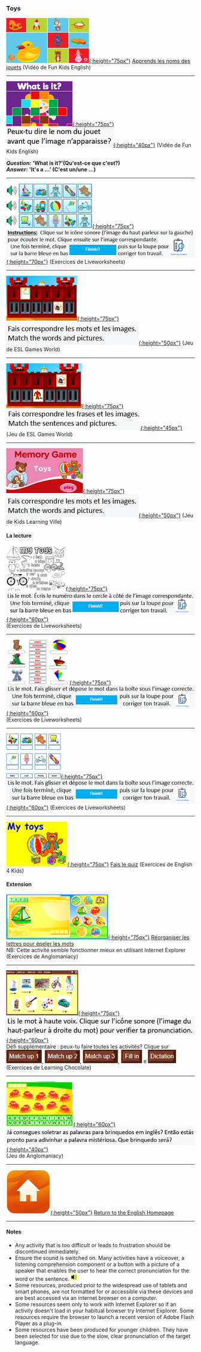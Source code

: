 <head>
<!-- Global site tag (gtag.js) - Google Analytics -->
<script async src="https://www.googletagmanager.com/gtag/js?id=UA-160613202-1"></script>
<script>
  window.dataLayer = window.dataLayer || [];
  function gtag(){dataLayer.push(arguments);}
  gtag('js', new Date());
  gtag('config', 'UA-160613202-1');
</script>
</head>

### Toys

[![fcety](/images/fkety.PNG){:height="75px"}](https://www.youtube.com/watch?v=gGxaTfzmuMI) [Apprends les noms des jouets](https://www.youtube.com/watch?v=gGxaTfzmuMI) (Vidéo de Fun Kids English)  

***  

[![fket](/images/fket.PNG){:height="75px"}](https://www.youtube.com/watch?v=8-SWzpdcl6E) [![fketbfr](/images/fketbfr.PNG){:height="40px"}](https://www.youtube.com/watch?v=8-SWzpdcl6E) (Vidéo de Fun Kids English)  

***Question:*** **'What is it?'(Qu'est-ce que c'est?)**  
***Answer:*** **'It's a ...' (C'est un/une ...)**  

***  

[![toyslvwk1](/images/toyslvwk1.PNG){:height="75px"}](https://www.liveworksheets.com/worksheets/en/English_as_a_Second_Language_(ESL)/Toys/Toys_(listen_and_choose)_ot1373gz) [![toyslvwk1bfr](/images/toyslvwk1bfr.PNG){:height="70px"}](https://www.liveworksheets.com/worksheets/en/English_as_a_Second_Language_(ESL)/Toys/Toys_(listen_and_choose)_ot1373gz)   
(Exercices de Liveworksheets)  

***  

[![gwtme](/images/gwtme.PNG){:height="75px"}](http://eslgamesworld.com/members/games/vocabulary/memoryaudio/toys2/index.html) [![memins1fr](/images/memins1fr.PNG){:height="50px"}](http://eslgamesworld.com/members/games/vocabulary/memoryaudio/toys2/index.html) (Jeu de ESL Games World)    

***  

[![gwtme2](/images/gwtme2.PNG){:height="75px"}](http://www.eslgamesworld.com/members/games/vocabulary/memoryaudio/toys/index.html) [![memins2fr](/images/memins2fr.PNG){:height="45px"}](http://www.eslgamesworld.com/members/games/vocabulary/memoryaudio/toys/index.html) (Jeu de ESL Games World)   

***  

[![mety](/images/mety.PNG){:height="75px"}](https://www.kidslearningville.com/toys-vocabulary-esl-memory-game/)  [![memins1fr](/images/memins1fr.PNG){:height="50px"}](https://www.kidslearningville.com/toys-vocabulary-esl-memory-game/) (Jeu de Kids Learning Ville)    

#### La lecture

[![toyslvwk5](/images/toyslvwk5.PNG){:height="75px"}](https://www.liveworksheets.com/worksheets/en/English_as_a_Second_Language_(ESL)/Toys/My_toys_-_matching_dt7062cu) [![toyslvwk5bfr](/images/toyslvwk5bfr.PNG){:height="60px"}](https://www.liveworksheets.com/worksheets/en/English_as_a_Second_Language_(ESL)/Toys/My_toys_-_matching_dt7062cu)   
(Exercices de Liveworksheets)  

*** 

[![toyslvwk4](/images/toyslvwk4.PNG){:height="75px"}](https://www.liveworksheets.com/worksheets/en/English_as_a_Second_Language_(ESL)/Toys/Toys_Vocabulary_ty74li) [![toyslvwk4b](/images/toyslvwk4bfr.PNG){:height="60px"}](https://www.liveworksheets.com/worksheets/en/English_as_a_Second_Language_(ESL)/Toys/Toys_Vocabulary_ty74li)  
(Exercices de Liveworksheets)  

***  

[![toyslvwk2](/images/toyslvwk2.PNG){:height="75px"}](https://www.liveworksheets.com/worksheets/en/English_as_a_Second_Language_(ESL)/Toys/Toys_(label_the_pictures)_vy1371ud) [![toyslvwk4b](/images/toyslvwk4bfr.PNG){:height="60px"}](https://www.liveworksheets.com/worksheets/en/English_as_a_Second_Language_(ESL)/Toys/Toys_(label_the_pictures)_vy1371ud)  
(Exercices de Liveworksheets)  

***  

[![tyqz1](/images/tyqz1.PNG){:height="75px"}](http://www.english-4kids.com/quizzes/toys.htm) [Fais le quiz](http://www.english-4kids.com/quizzes/toys.htm) (Exercices de English 4 Kids)  

#### Extension

[![atsc](/images/atsc.PNG){:height="75px"}](http://www.anglomaniacy.pl/toysSpelling.htm) [Réorganiser les lettres pour épeler les mots](http://www.anglomaniacy.pl/toysSpelling.htm)   
NB: Cette activité semble fonctionner mieux en utilisant Internet Explorer  
(Exercices de Anglomaniacy)  

***  

[![lcty](/images/lcty.PNG){:height="75px"}](http://www.learningchocolate.com/content/childrens-toys) [![lcgen1fr](/images/lcgen1fr.PNG){:height="60px"}](http://www.learningchocolate.com/content/childrens-toys)   
Défi supplémentaire : peux-tu faire toutes les activités? Clique sur    
![lcmu1](/images/lcmu1.PNG), ![lcmu2](/images/lcmu2.PNG), ![lcmu3](/images/lcmu3.PNG), ![lcfi](/images/lcfi.PNG) e ![lcdi](/images/lcdi.PNG)  
(Exercices de Learning Chocolate)  

***  

[![hmty](/images/hmty.PNG){:height="60px"}](http://www.anglomaniacy.pl/toysHangman.htm) [![hmtyb](/images/hmtyb.PNG){:height="40px"}](http://www.anglomaniacy.pl/toysHangman.htm)  
(Jeu de Anglomaniacy)  

***
[![home](/images/home.png){:height="50px"}](https://1blockatatime.github.io/English) [Return to the English Homepage](https://1blockatatime.github.io/English)

***
#### Notes
* Any activity that is too difficult or leads to frustration should be discontinued immediately.
* Ensure the sound is switched on. Many activities have a voiceover, a listening comprehension component or a button with a picture of a speaker that enables the user to hear the correct pronunciation for the word or the sentence. ![spkr2](/images/spkr2.PNG)
* Some resources, produced prior to the widespread use of tablets and smart phones, are not formatted for or accessible via these devices and are best accessed via an internet browser on a computer.
* Some resources seem only to work with Internet Explorer so if an activity doesn't load in your habitual browser try Internet Explorer. Some resources require the browser to launch a recent version of Adobe Flash Player as a plug-in.
* Some resources have been produced for younger children. They have been selected for use due to the slow, clear pronunciation of the target language.
